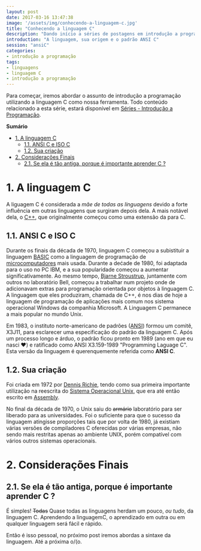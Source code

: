 ```yaml
---
layout: post
date: 2017-03-16 13:47:38
image: '/assets/img/conhecendo-a-linguagem-c.jpg'
title: "Conhecendo a linguagem C"
description: "Dando início a séries de postagens em introdução a programação"
introduction: "A linguagem, sua origem e o padrão ANSI C"
session: "ansiC"
categories: 
- introdução a programação
tags:
- linguagens
- linguagem C
- introdução a programação 
---
```


Para começar, iremos abordar o assunto de introdução a programação utilizando a linguagem C como nossa ferramenta. Todo conteúdo relacionado a esta série, estará disponível em [Séries - Introdução a Programação](/series#introduca-a-programacao).

**Sumário**
<!-- TOC -->

- [1. A linguagem C](#1-a-linguagem-c)
    - [1.1. ANSI C e ISO C](#11-ansi-c-e-iso-c)
    - [1.2. Sua criação](#12-sua-criação)
- [2. Considerações Finais](#2-considerações-finais)
    - [2.1. Se ela é tão antiga, porque é importante aprender C ?](#21-se-ela-é-tão-antiga-porque-é-importante-aprender-c-)

<!-- /TOC -->

# 1. A linguagem C
A liguagem C é considerada a *mãe de todas as linguagens* devido a forte influência em outras linguagens que surgiram depois dela. A mais notável dela, o [C++](https://pt.wikipedia.org/wiki/C%2B%2B), que originalmente começou como uma extensão da para C.

## 1.1. ANSI C e ISO C
Durante os finais da década de 1970, linguagem C começou a subistituir a linguagem [BASIC](https://pt.wikipedia.org/wiki/BASIC) como a linguagem de programação de [microcomputadores](https://pt.wikipedia.org/wiki/microcomputadores) mais usada. Durante a dećade de 1980, foi adaptada para o uso no PC IBM, e a sua popularidade começou a aumentar significativamente. Ao mesmo tempo, [Bjarne Stroustrup](https://pt.wikipedia.org/wiki/Bjarne_Stroustrup), juntamente com outros no laboratório Bell, começou a trabalhar num projeto onde de adicionavam extras para programação orientada por objetos à linguagem C. A linguagem que eles produziram, chamada de C++, é nos dias de hoje a linguagem de programação de aplicações mais comum nos sistema operacional Windows da companhia Microsoft. A Linguagem C permanece a mais popular no mundo Unix.

Em 1983, o instituto norte-americano de padrões ([ANSI](https://pt.wikipedia.org/wiki/ansi)) formou um comitê, X3J11, para esclarecer uma especificação do padrão da linguagem C. Após um processo longo e árduo, o padrão ficou pronto em 1989 (ano em que eu nasci &#9829;) e ratificado como ANSI X3.159-1989 "Programming Laguage C". Esta versão da linguagem é querenquemente referida como **ANSI C**.    

## 1.2. Sua criação
Foi criada em 1972 por [Dennis Richie](https://pt.wikipedia.org/wiki/Dennis_Ritchie), tendo como sua primeira importante utilização na reescrita do [Sistema Operacional Unix](https://pt.wikipedia.org/wiki/Unix), que era até então escrito em [Assembly](https://pt.wikipedia.org/wiki/Assembly).

No final da década de 1970, o Unix saiu do ~~armário~~ laboratório para ser liberado para as universidades. Foi o suficiente para que o sucesso da linguagem atingisse proporções tais que por volta de 1980, já existiam várias versões de compiladores C oferecidas por várias empresas, não sendo mais restritas apenas ao ambiente UNIX, porém compatível com vários outros sistemas operacionais.

# 2. Considerações Finais

## 2.1. Se ela é tão antiga, porque é importante aprender C ?
É simples! ~~Todas~~ Quase todas as linguagens herdam um pouco, *ou tudo*, da linguagem C. Aprendendo a linguagemC, o aprendizado em outra ou em qualquer linguagem será fácil e rápido. 

Então é isso pessoal, no próximo post iremos abordas a sintaxe da linguagem. Até a próxima o/(o.
